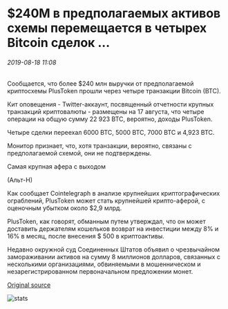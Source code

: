 # $240M в предполагаемых активов схемы перемещается в четырех Bitcoin сделок ...

###### 2019-08-18 11:08

Сообщается, что более $240 млн выручки от предполагаемой криптосхемы PlusToken прошли через четыре транзакции Bitcoin (BTC).

Кит оповещения - Twitter-аккаунт, посвященный отчетности крупных транзакций криптовалюты - размещены на 17 августа, что четыре операции на общую сумму 22 923 BTC, вероятно, доходы PlusToken.

Четыре сделки переехал 6000 BTC, 5000 BTC, 7000 BTC и 4,923 BTC.

Монитор признает, что, хотя транзакции, вероятно, связаны с предполагаемой схемой, они не подтверждены.

Самая крупная афера с выходом

(Альт-Н)

Как сообщает Cointelegraph в анализе крупнейших криптографических ограблений, PlusToken может стать крупнейшей крипто-аферой, с оценочным убытком около $2,9 млрд.

PlusToken, как говорят, обманным путем утверждал, что он может доставить держателям кошельков возврат на инвестиции между 8% и 16% в месяц, после внесения $ 500 в криптоактивы.

Недавно окружной суд Соединенных Штатов объявил о чрезвычайном замораживании активов на сумму 8 миллионов долларов, связанных с несколькими организациями, обвиняемыми в мошенническом и незарегистрированном первоначальном предложении монет.

[Original source](https://cointelegraph.com/news/240m-in-suspected-scheme-assets-moves-in-four-bitcoin-transactions)

![stats](https://c.statcounter.com/11760860/0/a89fa40b/1/ "stats")